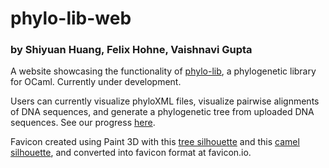 # phylo-lib-web

### by Shiyuan Huang, Felix Hohne, Vaishnavi Gupta

A website showcasing the functionality of [phylo-lib](https://github.com/FelixHohne/phylo-lib), a phylogenetic library for OCaml. Currently under development.

Users can currently visualize phyloXML files, visualize pairwise alignments of DNA sequences, and generate a phylogenetic tree from uploaded DNA sequences. See our progress [here](https://vf-s.github.io/phylo-lib-web/).

Favicon created using Paint 3D with this [tree silhouette](https://svgsilh.com/image/1296971.html) and this [camel silhouette](https://www.clipartqueen.com/image-files/camel-silhouette.png), and converted into favicon format at favicon.io.
